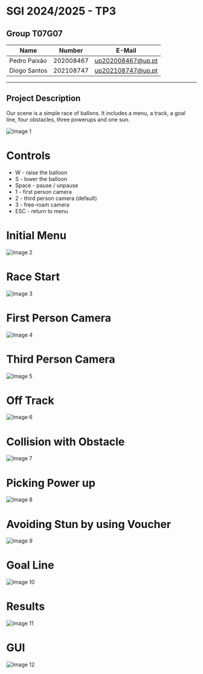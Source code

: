 # SGI 2024/2025 - TP3

## Group T07G07

| Name             | Number    | E-Mail             |
| ---------------- | --------- | ------------------ |
| Pedro Paixão     | 202008467 | up202008467@up.pt  |
| Diogo Santos     | 202108747 | up202108747@up.pt  |

----
## Project Description

Our scene is a simple race of ballons. It includes a menu, a track, a goal line, four obstacles, three powerups and one sun. 

![Image 1](screenshots/overview.png)

# Controls

- W - raise the balloon
- S - lower the balloon
- Space - pause / unpause
- 1 - first person camera
- 2 - third person camera (default)
- 3 - free-roam camera
- ESC - return to menu

# Initial Menu

![Image 2](screenshots/initialMenu.png)

# Race Start

![Image 3](screenshots/countdown.png)

# First Person Camera

![Image 4](screenshots/firstPerson.png)

# Third Person Camera

![Image 5](screenshots/thirdPerson.png)

# Off Track

![Image 6](screenshots/offTrack.png)

# Collision with Obstacle 

![Image 7](screenshots/collision.png)

# Picking  Power up

![Image 8](screenshots/powerUp.png)

# Avoiding Stun by using Voucher

![Image 9](screenshots/voucherUsed.png)

# Goal Line

![Image 10](screenshots/goalLine.png)

# Results

![Image 11](screenshots/resultsMenu.png)

# GUI

![Image 12](screenshots/gui.png)